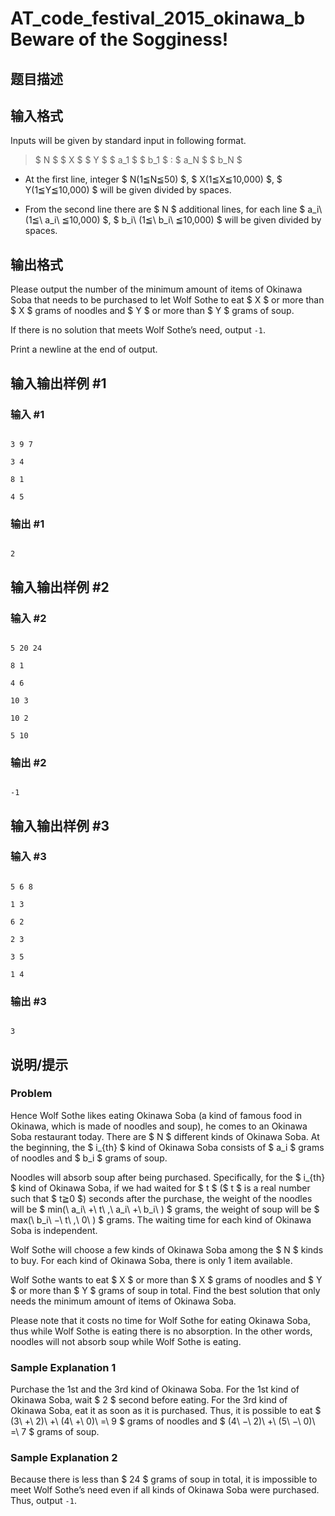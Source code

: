 # AT_code_festival_2015_okinawa_b Beware of the Sogginess!

## 题目描述

[problemUrl]: https://atcoder.jp/contests/code-festival-2015-okinawa-open/tasks/code_festival_2015_okinawa_b

## 输入格式

Inputs will be given by standard input in following format.

> $ N $ $ X $ $ Y $ $ a_1 $ $ b_1 $ : $ a_N $ $ b_N $

- At the first line, integer $ N(1≦N≦50) $, $ X(1≦X≦10,000) $, $ Y(1≦Y≦10,000) $ will be given divided by spaces.
- From the second line there are $ N $ additional lines, for each line $ a_i\ (1≦\ a_i\ ≦10,000) $, $ b_i\ (1≦\ b_i\ ≦10,000) $ will be given divided by spaces.

## 输出格式

Please output the number of the minimum amount of items of Okinawa Soba that needs to be purchased to let Wolf Sothe to eat $ X $ or more than $ X $ grams of noodles and $ Y $ or more than $ Y $ grams of soup.

If there is no solution that meets Wolf Sothe’s need, output `-1`.

Print a newline at the end of output.

## 输入输出样例 #1

### 输入 #1

```
3 9 7
3 4
8 1
4 5
```

### 输出 #1

```
2
```

## 输入输出样例 #2

### 输入 #2

```
5 20 24
8 1
4 6
10 3
10 2
5 10
```

### 输出 #2

```
-1
```

## 输入输出样例 #3

### 输入 #3

```
5 6 8
1 3
6 2
2 3
3 5
1 4
```

### 输出 #3

```
3
```

## 说明/提示

### Problem

Hence Wolf Sothe likes eating Okinawa Soba (a kind of famous food in Okinawa, which is made of noodles and soup), he comes to an Okinawa Soba restaurant today. There are $ N $ different kinds of Okinawa Soba. At the beginning, the $ i_{th} $ kind of Okinawa Soba consists of $ a_i $ grams of noodles and $ b_i $ grams of soup.

Noodles will absorb soup after being purchased. Specifically, for the $ i_{th} $ kind of Okinawa Soba, if we had waited for $ t $ ($ t $ is a real number such that $ t≧0 $) seconds after the purchase, the weight of the noodles will be $ min(\ a_i\ +\ t\ ,\ a_i\ +\ b_i\ ) $ grams, the weight of soup will be $ max(\ b_i\ −\ t\ ,\ 0\ ) $ grams. The waiting time for each kind of Okinawa Soba is independent.

Wolf Sothe will choose a few kinds of Okinawa Soba among the $ N $ kinds to buy. For each kind of Okinawa Soba, there is only 1 item available.

Wolf Sothe wants to eat $ X $ or more than $ X $ grams of noodles and $ Y $ or more than $ Y $ grams of soup in total. Find the best solution that only needs the minimum amount of items of Okinawa Soba.

Please note that it costs no time for Wolf Sothe for eating Okinawa Soba, thus while Wolf Sothe is eating there is no absorption. In the other words, noodles will not absorb soup while Wolf Sothe is eating.

### Sample Explanation 1

Purchase the 1st and the 3rd kind of Okinawa Soba. For the 1st kind of Okinawa Soba, wait $ 2 $ second before eating. For the 3rd kind of Okinawa Soba, eat it as soon as it is purchased. Thus, it is possible to eat $ (3\ +\ 2)\ +\ (4\ +\ 0)\ =\ 9 $ grams of noodles and $ (4\ −\ 2)\ +\ (5\ −\ 0)\ =\ 7 $ grams of soup.

### Sample Explanation 2

Because there is less than $ 24 $ grams of soup in total, it is impossible to meet Wolf Sothe’s need even if all kinds of Okinawa Soba were purchased. Thus, output `-1`.